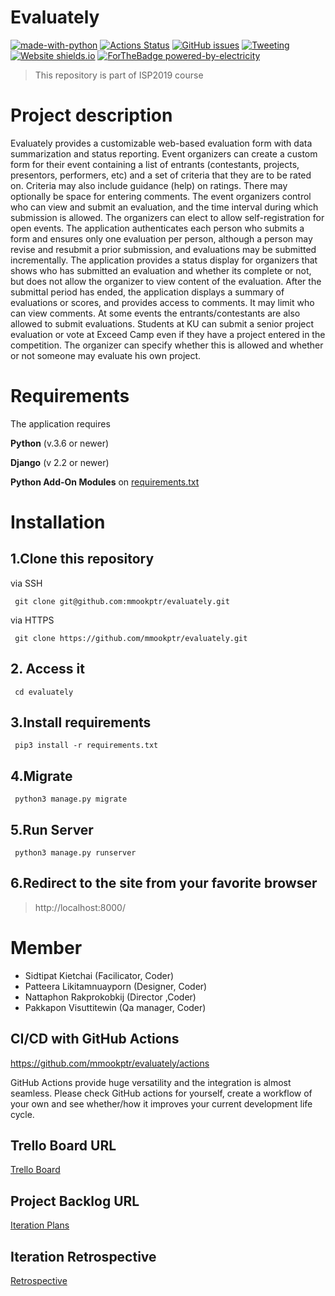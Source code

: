 # Evaluately

[![made-with-python](https://img.shields.io/badge/Made%20with-Python-1f425f.svg)](https://www.python.org/)
[![Actions Status](https://github.com/mmookptr/evaluately/workflows/Evaluately/badge.svg)](https://github.com/mmookptr/evaluately/actions)
[![GitHub issues](https://img.shields.io/github/issues/mmookptr/evaluately.svg)](https://GitHub.com/mmookptr/evaluately/issues/)
[![Tweeting](https://img.shields.io/twitter/url/http/shields.io.svg?style=social)](https://twitter.com/intent/tweet?text=Evaluately%20is%20awesome!)
[![Website shields.io](https://img.shields.io/website-up-down-green-red/http/shields.io.svg)](https://evaluately.herokuapp.com/)
[![ForTheBadge powered-by-electricity](http://ForTheBadge.com/images/badges/powered-by-electricity.svg)](http://ForTheBadge.com)

> This repository is part of ISP2019 course

# Project description

Evaluately provides a customizable web-based evaluation form with data summarization and status reporting. Event organizers can create a custom form for their event containing a list of entrants (contestants, projects, presentors, performers, etc) and a set of criteria that they are to be rated on. Criteria may also include guidance (help) on ratings. There may optionally be space for entering comments.
The event organizers control who can view and submit an evaluation, and the time interval during which submission is allowed. The organizers can elect to allow self-registration for open events.
The application authenticates each person who submits a form and ensures only one evaluation per person, although a person may revise and resubmit a prior submission, and evaluations may be submitted incrementally. The application provides a status display for organizers that shows who has submitted an evaluation and whether its complete or not, but does not allow the organizer to view content of the evaluation.
After the submittal period has ended, the application displays a summary of evaluations or scores, and provides access to comments. It may limit who can view comments.
At some events the entrants/contestants are also allowed to submit evaluations. Students at KU can submit a senior project evaluation or vote at Exceed Camp even if they have a project entered in the competition. The organizer can specify whether this is allowed and whether or not someone may evaluate his own project.

# Requirements

The application requires

**Python** (v.3.6 or newer)

**Django** (v 2.2 or newer)

**Python Add-On Modules** on [requirements.txt](requirements.txt)

# Installation

## 1.Clone this repository

via SSH

     git clone git@github.com:mmookptr/evaluately.git

via HTTPS

     git clone https://github.com/mmookptr/evaluately.git

## 2. Access it

     cd evaluately

## 3.Install requirements

     pip3 install -r requirements.txt

## 4.Migrate

     python3 manage.py migrate

## 5.Run Server

     python3 manage.py runserver

## 6.Redirect to the site from your favorite browser

> http://localhost:8000/

# Member

- Sidtipat Kietchai (Facilicator, Coder)
- Patteera Likitamnuayporn (Designer, Coder)
- Nattaphon Rakprokobkij (Director ,Coder)
- Pakkapon Visuttitewin (Qa manager, Coder)

## CI/CD with GitHub Actions

https://github.com/mmookptr/evaluately/actions

GitHub Actions provide huge versatility and the integration is almost seamless. Please check GitHub actions for yourself, create a workflow of your own and see whether/how it improves your current development life cycle.

## Trello Board URL

[Trello Board](https://trello.com/b/bICn1NIa/evaluately)

## Project Backlog URL

[Iteration Plans](https://docs.google.com/document/d/1tbbW8fQMx2SEDQTjB0Jtj4mknjqA_rKx_tdUeCVFEqs/edit#heading=h.e1kzr3qblvqo)

## Iteration Retrospective

[Retrospective](https://docs.google.com/document/d/1__I9L3fENzzlq_ilo4gY-A2EZMFPoNFcl1jnn4KBaYM/edit?usp=sharing)
